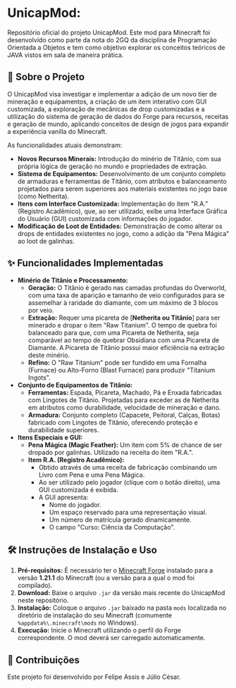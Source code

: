 # UnicapMod:

Repositório oficial do projeto UnicapMod. Este mod para Minecraft foi desenvolvido como parte da nota do 2GQ da disciplina de Programação Orientada a Objetos e tem como objetivo explorar os conceitos teóricos de JAVA vistos em sala de maneira prática.
## 📜 Sobre o Projeto

O UnicapMod visa investigar e implementar a adição de um novo tier de mineração e equipamentos, a criação de um item interativo com GUI customizada, a exploração de mecânicas de drop customizadas e a utilização do sistema de geração de dados do Forge para recursos, receitas e geração de mundo, aplicando conceitos de design de jogos para expandir a experiência vanilla do Minecraft.

As funcionalidades atuais demonstram:

* **Novos Recursos Minerais:** Introdução do minério de Titânio, com sua própria lógica de geração no mundo e propriedades de extração.
* **Sistema de Equipamentos:** Desenvolvimento de um conjunto completo de armaduras e ferramentas de Titânio, com atributos e balanceamento projetados para serem superiores aos materiais existentes no jogo base (como Netherita).
* **Itens com Interface Customizada:** Implementação do item "R.A." (Registro Acadêmico), que, ao ser utilizado, exibe uma Interface Gráfica do Usuário (GUI) customizada com informações do jogador.
* **Modificação de Loot de Entidades:** Demonstração de como alterar os drops de entidades existentes no jogo, como a adição da "Pena Mágica" ao loot de galinhas.

## ✨ Funcionalidades Implementadas

* **Minério de Titânio e Processamento:**
    * **Geração:** O Titânio é gerado nas camadas profundas do Overworld, com uma taxa de aparição e tamanho de veio configurados para se assemelhar à raridade do diamante, com um máximo de 3 blocos por veio.
    * **Extração:** Requer uma picareta de [**Netherita ou Titânio**] para ser minerado e dropar o item "Raw Titanium". O tempo de quebra foi balanceado para que, com uma Picareta de Netherita, seja comparável ao tempo de quebrar Obsidiana com uma Picareta de Diamante. A Picareta de Titânio possui maior eficiência na extração deste minério.
    * **Refino:** O "Raw Titanium" pode ser fundido em uma Fornalha (Furnace) ou Alto-Forno (Blast Furnace) para produzir "Titanium Ingots".
* **Conjunto de Equipamentos de Titânio:**
    * **Ferramentas:** Espada, Picareta, Machado, Pá e Enxada fabricadas com Lingotes de Titânio. Projetadas para exceder as de Netherita em atributos como durabilidade, velocidade de mineração e dano.
    * **Armadura:** Conjunto completo (Capacete, Peitoral, Calças, Botas) fabricado com Lingotes de Titânio, oferecendo proteção e durabilidade superiores.
* **Itens Especiais e GUI:**
    * **Pena Mágica (Magic Feather):** Um item com 5% de chance de ser dropado por galinhas. Utilizado na receita do item "R.A.".
    * **Item R.A. (Registro Acadêmico):**
        * Obtido através de uma receita de fabricação combinando um Livro com Pena e uma Pena Mágica.
        * Ao ser utilizado pelo jogador (clique com o botão direito), uma GUI customizada é exibida.
        * A GUI apresenta:
            * Nome do jogador.
            * Um espaço reservado para uma representação visual.
            * Um número de matrícula gerado dinamicamente.
            * O campo "Curso: Ciência da Computação".

## 🛠️ Instruções de Instalação e Uso

1.  **Pré-requisitos:** É necessário ter o [Minecraft Forge](https://files.minecraftforge.net/net/minecraftforge/forge/) instalado para a versão **1.21.1** do Minecraft (ou a versão para a qual o mod foi compilado).
2.  **Download:** Baixe o arquivo `.jar` da versão mais recente do UnicapMod neste repositório.
3.  **Instalação:** Coloque o arquivo `.jar` baixado na pasta `mods` localizada no diretório de instalação do seu Minecraft (comumente `%appdata%\.minecraft\mods` no Windows).
4.  **Execução:** Inicie o Minecraft utilizando o perfil do Forge correspondente. O mod deverá ser carregado automaticamente.

## 🤝 Contribuições

Este projeto foi desenvolvido por Felipe Assis e Júlio César.
